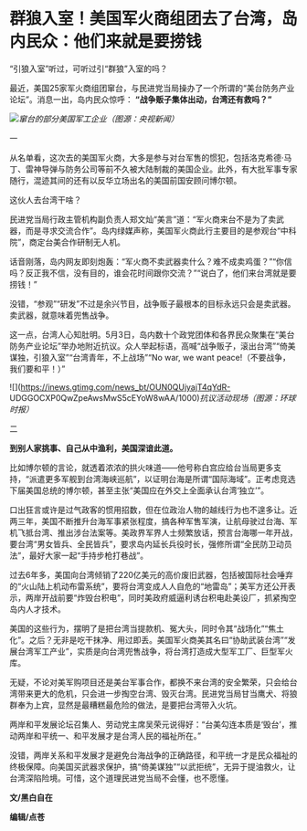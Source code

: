 # 群狼入室！美国军火商组团去了台湾，岛内民众：他们来就是要捞钱

“引狼入室”听过，可听过引“群狼”入室的吗？

最近，美国25家军火商组团窜台，与民进党当局操办了一个所谓的“美台防务产业论坛”。消息一出，岛内民众惊呼： **“战争贩子集体出动，台湾还有救吗？”**

![](https://inews.gtimg.com/news_bt/O0IX3Mq_HG6FxymdFU7xN56Fh1ji2LGrfK1vjYKwAsDvsAA/1000)_窜台的部分美国军工企业（图源：央视新闻）_

一

从名单看，这次去的美国军火商，大多是参与对台军售的惯犯，包括洛克希德·马丁、雷神导弹与防务公司等前不久被大陆制裁的美国企业。此外，有大批军事专家随行，混迹其间的还有以反华立场出名的美国前国安顾问博尔顿。

这伙人去台湾干啥？

民进党当局行政主管机构副负责人郑文灿“美言”道：“军火商来台不是为了卖武器，而是寻求交流合作”。岛内绿媒声称，美国军火商此行主要目的是参观台“中科院”，商定台美合作研制无人机。

话音刚落，岛内网友即刻炮轰：“军火商不卖武器卖什么？难不成卖鸡蛋？”“你信吗？反正我不信，没有目的，谁会花时间跟你交流？”“说白了，他们来台湾就是要捞钱！”

没错，“参观”“研发”不过是余兴节目，战争贩子最根本的目标永远只会是卖武器。卖武器，就意味着兜售战争。

这一点，台湾人心知肚明。5月3日，岛内数十个政党团体和各界民众聚集在“美台防务产业论坛”举办地附近抗议。众人举起标语，高喊“战争贩子，滚出台湾”“倚美谋独，引狼入室”“台湾青年，不上战场”“No
war, we want peace!（不要战争，我们要和平！）”

![](https://inews.gtimg.com/news_bt/OUN0QUjyajT4qYdR-
UDGGOCXP0QwZpeAwsMwS5cEYoW8wAA/1000)_抗议活动现场（图源：环球时报）_

二

**到别人家挑事、自己从中渔利，美国深谙此道。**

比如博尔顿的言论，就透着浓浓的拱火味道——他号称白宫应给台当局更多支持，“派遣更多军舰到台湾海峡巡航”，以证明台海是所谓“国际海域”。正考虑竞选下届美国总统的博尔顿，甚至主张“美国应在外交上全面承认台湾‘独立’”。

口出狂言或许是过气政客的惯用招数，但在位政治人物的越线行为也不遑多让。近两三年，美国不断推升台海军事紧张程度，搞各种军售军演，让航母驶过台海、军机飞抵台湾、推出涉台法案等。美政界军界人士频繁放话，预言台海哪一年开战，要台湾“男女皆兵、全民皆兵”，要求岛内延长兵役时长，强修所谓“全民防卫动员法”，最好大家一起“手持步枪打巷战”。

过去6年多，美国向台湾倾销了220亿美元的高价废旧武器，包括被国际社会唾弃的“火山陆上机动布雷系统”，要将台湾变成人人自危的“地雷岛”；美军方还公开表示，两岸开战前要“炸毁台积电”，同时美政府威逼利诱台积电赴美设厂，抓紧掏空岛内人才技术。

美国的这些行为，摆明了是把台湾当提款机、冤大头，同时令其“战场化”“焦土化”。之后？无非是吃干抹净、用过即丢。美国军火商美其名曰“协助武装台湾”“发展台湾军工产业”，实质是向台湾兜售战争，将台湾打造成大型军工厂、巨型军火库。

无疑，不论对美军购项目还是美台军事合作，都换不来台湾的安全繁荣，只会给台湾带来更大的危机，只会进一步掏空台湾、毁灭台湾。民进党当局甘当鹰犬、将狼群奉为上宾，显然是最糟糕最危险的做法，是要把台湾带入火坑。

两岸和平发展论坛召集人、劳动党主席吴荣元说得好：“台美勾连本质是‘毁台’，推动两岸和平统一、和平发展才是台湾人民的福祉所在。”

没错，两岸关系和平发展才是避免台海战争的正确路径，和平统一才是民众福祉的终极保障。向美国买武器求保护，搞“倚美谋独”“以武拒统”，无异于提油救火，让台湾深陷险境。可惜，这个道理民进党当局不会懂，也不愿懂。

**文/黑白自在**

**编辑/点苍**

